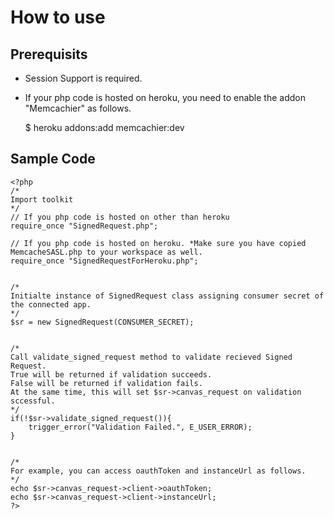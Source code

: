 How to use 
================================

Prerequisits
------------------------------------------------------------------------------------------------------
- Session Support is required.
- If your php code is hosted on heroku, you need to enable the addon "Memcachier" as follows. 

    $ heroku addons:add memcachier:dev


Sample Code
------------------------------------------------------------------------------------------------------
    <?php
    /* 
    Import toolkit 
    */
    // If you php code is hosted on other than heroku
    require_once "SignedRequest.php";

    // If you php code is hosted on heroku. *Make sure you have copied MemcacheSASL.php to your workspace as well.
    require_once "SignedRequestForHeroku.php";
    

    /*
    Initialte instance of SignedRequest class assigning consumer secret of the connected app.
    */
    $sr = new SignedRequest(CONSUMER_SECRET);
    

    /* 
    Call validate_signed_request method to validate recieved Signed Request. 
    True will be returned if validation succeeds. 
    False will be returned if validation fails. 
    At the same time, this will set $sr->canvas_request on validation sccessful.
    */
    if(!$sr->validate_signed_request()){
        trigger_error("Validation Failed.", E_USER_ERROR);
    }
    

    /*
    For example, you can access oauthToken and instanceUrl as follows.
    */
    echo $sr->canvas_request->client->oauthToken;
    echo $sr->canvas_request->client->instanceUrl;
    ?>


